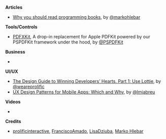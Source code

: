 **Articles**

* [Why you should read programming books](https://medium.com/@markohlebar/why-you-should-read-programming-books-c92b0e4a936b), by [@markohlebar](https://twitter.com/markohlebar)

**Tools/Controls**
 
* [PDFXKit](https://github.com/PSPDFKit/PDFXKit), A drop-in replacement for Apple PDFKit powered by our PSPDFKit framework under the hood, by [@PSPDFKit](https://twitter.com/pspdfkit)


**Business**

* 

**UI/UX**

* [The Design Guide to Winning Developers’ Hearts. Part 1: Use Lottie](https://www.prolificinteractive.com/2017/09/05/design-guide-winning-developers-hearts-part-1-use-lottie/), by [@weareprolific](https://twitter.com/weareprolific)
* [UX Design Patterns for Mobile Apps: Which and Why](https://www.raywenderlich.com/167174/design-patterns-mobile-apps-which-why), by [@lmjabreu](https://twitter.com/lmjabreu)

**Videos**

* 

**Credits**

* [prolificinteractive](https://github.com/prolificinteractive), [FranciscoAmado](https://github.com/FranciscoAmado), [LisaDziuba](https://github.com/LisaDziuba), [Marko Hlebar](https://github.com/markohlebar)
